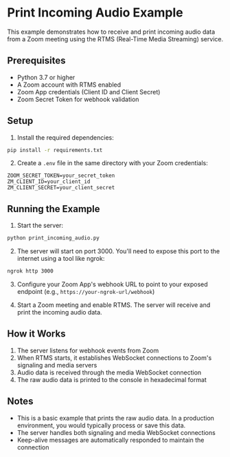# Print Incoming Audio Example

This example demonstrates how to receive and print incoming audio data from a Zoom meeting using the RTMS (Real-Time Media Streaming) service.

## Prerequisites

- Python 3.7 or higher
- A Zoom account with RTMS enabled
- Zoom App credentials (Client ID and Client Secret)
- Zoom Secret Token for webhook validation

## Setup

1. Install the required dependencies:
```bash
pip install -r requirements.txt
```

2. Create a `.env` file in the same directory with your Zoom credentials:
```
ZOOM_SECRET_TOKEN=your_secret_token
ZM_CLIENT_ID=your_client_id
ZM_CLIENT_SECRET=your_client_secret
```

## Running the Example

1. Start the server:
```bash
python print_incoming_audio.py
```

2. The server will start on port 3000. You'll need to expose this port to the internet using a tool like ngrok:
```bash
ngrok http 3000
```

3. Configure your Zoom App's webhook URL to point to your exposed endpoint (e.g., `https://your-ngrok-url/webhook`)

4. Start a Zoom meeting and enable RTMS. The server will receive and print the incoming audio data.

## How it Works

1. The server listens for webhook events from Zoom
2. When RTMS starts, it establishes WebSocket connections to Zoom's signaling and media servers
3. Audio data is received through the media WebSocket connection
4. The raw audio data is printed to the console in hexadecimal format

## Notes

- This is a basic example that prints the raw audio data. In a production environment, you would typically process or save this data.
- The server handles both signaling and media WebSocket connections
- Keep-alive messages are automatically responded to maintain the connection 